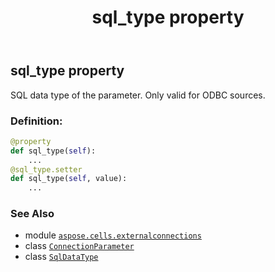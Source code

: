 ﻿---
title: sql_type property
second_title: Aspose.Cells for Python via .NET API References
description: 
type: docs
weight: 70
url: /aspose.cells.externalconnections/connectionparameter/sql_type/
is_root: false
---

## sql_type property


SQL data type of the parameter. Only valid for ODBC sources.
### Definition:
```python
@property
def sql_type(self):
    ...
@sql_type.setter
def sql_type(self, value):
    ...
```

### See Also
* module [`aspose.cells.externalconnections`](../../)
* class [`ConnectionParameter`](/cells/python-net/aspose.cells.externalconnections/connectionparameter)
* class [`SqlDataType`](/cells/python-net/aspose.cells.externalconnections/sqldatatype)
